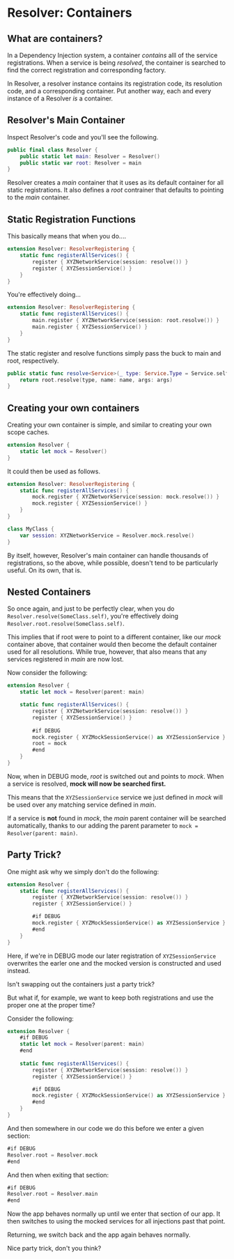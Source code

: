 #  Resolver: Containers

## What are containers?

In a Dependency Injection system, a container *contains* alll of the service registrations. When a service is being *resolved*, the container is searched to find the correct registration and corresponding factory.

In Resolver, a resolver instance contains its registration code, its resolution code, and a corresponding container. Put another way, each and every instance of a Resolver *is* a container.

## Resolver's Main Container

Inspect Resolver's code and you'll see the following.

```swift
public final class Resolver {
    public static let main: Resolver = Resolver()
    public static var root: Resolver = main
}
```

Resolver creates a *main* container that it uses as its default container for all static registrations. It also defines a *root* contrainer that defaults to pointing to the *main* container.

## Static Registration Functions

This basically means that when you do....

```swift
extension Resolver: ResolverRegistering {
    static func registerAllServices() {
        register { XYZNetworkService(session: resolve()) }
        register { XYZSessionService() }
    }
}
```

You're effectively doing...

```swift
extension Resolver: ResolverRegistering {
    static func registerAllServices() {
        main.register { XYZNetworkService(session: root.resolve()) }
        main.register { XYZSessionService() }
    }
}
```

The static register and resolve functions simply pass the buck to main and root, respectively.

```swift
public static func resolve<Service>(_ type: Service.Type = Service.self, name: String? = nil, args: Any? = nil) -> Service {
    return root.resolve(type, name: name, args: args)
}
```

## Creating your own containers

Creating your own container is simple, and similar to creating your own scope caches.

```swift
extension Resolver {
    static let mock = Resolver()
}
```

It could then be used as follows.

```swift
extension Resolver: ResolverRegistering {
    static func registerAllServices() {
        mock.register { XYZNetworkService(session: mock.resolve()) }
        mock.register { XYZSessionService() }
    }
}

class MyClass {
    var session: XYZNetworkService = Resolver.mock.resolve()
}
```

By itself, however, Resolver's main container can handle thousands of registrations, so the above, while possible, doesn't tend to be particularly useful. On its own, that is.

## Nested Containers

So once again, and just to be perfectly clear, when you do `Resolver.resolve(SomeClass.self)`,  you're effectively doing `Resolver.root.resolve(SomeClass.self)`.

This implies that if root were to point to a different container, like our *mock* container above, that container would then become the default container used for all resolutions. While true, however, that also means that any services registered in *main* are now lost.

Now consider the following:

```swift
extension Resolver {
    static let mock = Resolver(parent: main)

    static func registerAllServices() {
        register { XYZNetworkService(session: resolve()) }
        register { XYZSessionService() }
        
        #if DEBUG
        mock.register { XYZMockSessionService() as XYZSessionService }
        root = mock
        #end
    }
}
```

Now, when in DEBUG mode, *root* is switched out and points to *mock*. When a service is resolved, **mock will now be searched first.**

This means that the `XYZSessionService` service we just defined in *mock* will be used over any matching service defined in *main*.  

If a service is **not** found in *mock*,  the *main* parent container will be searched automatically, thanks to our adding the parent parameter to `mock = Resolver(parent: main)`.

## Party Trick?

One might ask why we simply don't do the following:

```swift
extension Resolver {
    static func registerAllServices() {
        register { XYZNetworkService(session: resolve()) }
        register { XYZSessionService() }

        #if DEBUG
        mock.register { XYZMockSessionService() as XYZSessionService }
        #end
    }
}
```

Here, if we're in DEBUG mode our later registration of `XYZSessionService` overwrites the earler one and the mocked version is constructed and used instead.

Isn't swapping out the containers just a party trick?

But what if, for example, we want to keep both registrations and use the proper one at the proper time? 

Consider the following:

```swift
extension Resolver {
    #if DEBUG
    static let mock = Resolver(parent: main)
    #end
    
    static func registerAllServices() {
        register { XYZNetworkService(session: resolve()) }
        register { XYZSessionService() }

        #if DEBUG
        mock.register { XYZMockSessionService() as XYZSessionService }
        #end
    }
}
```

And then somewhere in our code we do this before we enter a given section:

```swift
#if DEBUG
Resolver.root = Resolver.mock
#end
```

And then when exiting that section:

```swift
#if DEBUG
Resolver.root = Resolver.main
#end
```

Now the app behaves normally up until we enter that section of our app. It then switches to using the mocked services for all injections past that point.

Returning, we switch back and the app again behaves normally.

Nice party trick, don't you think?

